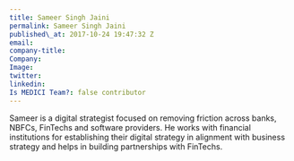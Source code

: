 ```yaml
---
title: Sameer Singh Jaini
permalink: Sameer Singh Jaini
published\_at: 2017-10-24 19:47:32 Z
email: 
company-title: 
Company: 
Image: 
twitter: 
linkedin: 
Is MEDICI Team?: false contributor
---
```


Sameer is a digital strategist focused on removing friction across banks, NBFCs, FinTechs and software providers. He works with financial institutions for establishing their digital strategy in alignment with business strategy and helps in building partnerships with FinTechs.